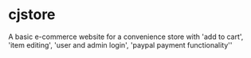 # cjstore
A basic e-commerce website for a convenience store with 'add to cart', 'item editing', 'user and admin login', 'paypal payment functionality''
